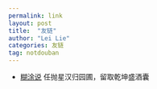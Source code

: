 ```yaml
---
permalink: link
layout: post
title:  "友链"
author: "Lei Lie"
categories: 友链
tag: notdouban
---
```


- [糊涂说](https://hutusi.com/) 任抛星汉归园圃，留取乾坤盛酒囊